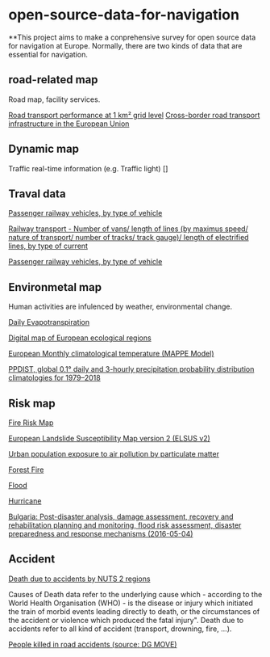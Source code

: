 # open-source-data-for-navigation

**This project aims to make a conprehensive survey for open source data for navigation at Europe. Normally, there are two kinds of data that are essential for navigation.



## road-related map

Road map, facility services.

[Road transport performance at 1 km² grid level](https://www.europeandataportal.eu/data/datasets/road-transport-performance-at-1-km-grid-level?locale=en)
[Cross-border road transport infrastructure in the European Union](https://www.europeandataportal.eu/data/datasets/jrc-tem-br1?locale=en)

## Dynamic map

Traffic real-time information (e.g. Traffic light)
[]


## Traval data

[Passenger railway vehicles, by type of vehicle](https://www.europeandataportal.eu/data/datasets/vwwua5hdbsr7vja18tp0rg?locale=en)

[Railway transport - Number of vans/ length of lines (by maximus speed/ nature of transport/ number of tracks/ track gauge)/ length of electrified lines, by type of current](https://www.europeandataportal.eu/data/datasets/kkxchvzmsthn2gbgv7og?locale=en)

[Passenger railway vehicles, by type of vehicle](https://www.europeandataportal.eu/data/datasets/vwwua5hdbsr7vja18tp0rg?locale=en)





## Environmetal map

Human activities are infulenced by weather, environmental change.

[Daily Evapotranspiration](https://www.europeandataportal.eu/data/datasets/eo-eum-dat-msg-dmet?locale=en)


[Digital map of European ecological regions](https://www.europeandataportal.eu/data/datasets/dat-60-en?locale=en)

[European Monthly climatological temperature (MAPPE Model)](https://www.europeandataportal.eu/data/datasets/jrc-mappe-europe-setup-d-09-monthly-temperature?locale=en) 

[PPDIST, global 0.1° daily and 3-hourly precipitation probability distribution climatologies for 1979–2018](http://www.gloh2o.org/ppdist/)

## Risk map

[Fire Risk Map](https://www.europeandataportal.eu/data/datasets/eo-eum-dat-msg-frm?locale=en)

[European Landslide Susceptibility Map version 2 (ELSUS v2)](https://esdac.jrc.ec.europa.eu/content/european-landslide-susceptibility-map-elsus-v2)

[Urban population exposure to air pollution by particulate matter](https://www.europeandataportal.eu/data/datasets/09r1xrdtrde1dom5fj9glg?locale=en)

[Forest Fire](https://www.europeandataportal.eu/data/datasets/b91584ec-c979-4aef-9289-a4e8d5cb9606?locale=en)

[Flood](https://www.europeandataportal.eu/data/datasets/5669e42c-dd89-4432-b41a-a3d78074094a?locale=en)

[Hurricane](https://www.europeandataportal.eu/data/datasets/8c0b8cd1-86d2-44bc-9731-d0ac9be755e8?locale=en)

[Bulgaria: Post-disaster analysis, damage assessment, recovery and rehabilitation planning and monitoring, flood risk assessment, disaster preparedness and response mechanisms (2016-05-04)](https://www.europeandataportal.eu/data/datasets/666cecda-1b16-41a7-b7d1-81be50c4a8f7?locale=en)


## Accident
[Death due to accidents by NUTS 2 regions](https://www.europeandataportal.eu/data/datasets/iwy1tuf7qryz1ieplhmmq?locale=en)


Causes of Death data refer to the underlying cause which - according to the World Health Organisation (WHO) - is the disease or injury which initiated the train of morbid events leading directly to death, or the circumstances of the accident or violence which produced the fatal injury". Death due to accidents refer to all kind of accident (transport, drowning, fire, ...).

[People killed in road accidents (source: DG MOVE)](https://www.europeandataportal.eu/data/datasets/s4z4ugx7aq2hyedwyp2ena?locale=en)


